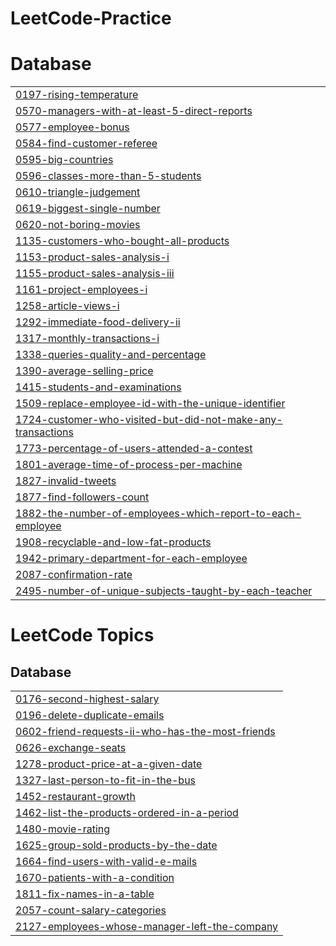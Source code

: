 # LeetCode-Practice


# Database
|  |
| ------- |
| [0197-rising-temperature](https://github.com/delta1circuit/LeetCode-Practice/tree/master/0197-rising-temperature) |
| [0570-managers-with-at-least-5-direct-reports](https://github.com/delta1circuit/LeetCode-Practice/tree/master/0570-managers-with-at-least-5-direct-reports) |
| [0577-employee-bonus](https://github.com/delta1circuit/LeetCode-Practice/tree/master/0577-employee-bonus) |
| [0584-find-customer-referee](https://github.com/delta1circuit/LeetCode-Practice/tree/master/0584-find-customer-referee) |
| [0595-big-countries](https://github.com/delta1circuit/LeetCode-Practice/tree/master/0595-big-countries) |
| [0596-classes-more-than-5-students](https://github.com/delta1circuit/LeetCode-Practice/tree/master/0596-classes-more-than-5-students) |
| [0610-triangle-judgement](https://github.com/delta1circuit/LeetCode-Practice/tree/master/0610-triangle-judgement) |
| [0619-biggest-single-number](https://github.com/delta1circuit/LeetCode-Practice/tree/master/0619-biggest-single-number) |
| [0620-not-boring-movies](https://github.com/delta1circuit/LeetCode-Practice/tree/master/0620-not-boring-movies) |
| [1135-customers-who-bought-all-products](https://github.com/delta1circuit/LeetCode-Practice/tree/master/1135-customers-who-bought-all-products) |
| [1153-product-sales-analysis-i](https://github.com/delta1circuit/LeetCode-Practice/tree/master/1153-product-sales-analysis-i) |
| [1155-product-sales-analysis-iii](https://github.com/delta1circuit/LeetCode-Practice/tree/master/1155-product-sales-analysis-iii) |
| [1161-project-employees-i](https://github.com/delta1circuit/LeetCode-Practice/tree/master/1161-project-employees-i) |
| [1258-article-views-i](https://github.com/delta1circuit/LeetCode-Practice/tree/master/1258-article-views-i) |
| [1292-immediate-food-delivery-ii](https://github.com/delta1circuit/LeetCode-Practice/tree/master/1292-immediate-food-delivery-ii) |
| [1317-monthly-transactions-i](https://github.com/delta1circuit/LeetCode-Practice/tree/master/1317-monthly-transactions-i) |
| [1338-queries-quality-and-percentage](https://github.com/delta1circuit/LeetCode-Practice/tree/master/1338-queries-quality-and-percentage) |
| [1390-average-selling-price](https://github.com/delta1circuit/LeetCode-Practice/tree/master/1390-average-selling-price) |
| [1415-students-and-examinations](https://github.com/delta1circuit/LeetCode-Practice/tree/master/1415-students-and-examinations) |
| [1509-replace-employee-id-with-the-unique-identifier](https://github.com/delta1circuit/LeetCode-Practice/tree/master/1509-replace-employee-id-with-the-unique-identifier) |
| [1724-customer-who-visited-but-did-not-make-any-transactions](https://github.com/delta1circuit/LeetCode-Practice/tree/master/1724-customer-who-visited-but-did-not-make-any-transactions) |
| [1773-percentage-of-users-attended-a-contest](https://github.com/delta1circuit/LeetCode-Practice/tree/master/1773-percentage-of-users-attended-a-contest) |
| [1801-average-time-of-process-per-machine](https://github.com/delta1circuit/LeetCode-Practice/tree/master/1801-average-time-of-process-per-machine) |
| [1827-invalid-tweets](https://github.com/delta1circuit/LeetCode-Practice/tree/master/1827-invalid-tweets) |
| [1877-find-followers-count](https://github.com/delta1circuit/LeetCode-Practice/tree/master/1877-find-followers-count) |
| [1882-the-number-of-employees-which-report-to-each-employee](https://github.com/delta1circuit/LeetCode-Practice/tree/master/1882-the-number-of-employees-which-report-to-each-employee) |
| [1908-recyclable-and-low-fat-products](https://github.com/delta1circuit/LeetCode-Practice/tree/master/1908-recyclable-and-low-fat-products) |
| [1942-primary-department-for-each-employee](https://github.com/delta1circuit/LeetCode-Practice/tree/master/1942-primary-department-for-each-employee) |
| [2087-confirmation-rate](https://github.com/delta1circuit/LeetCode-Practice/tree/master/2087-confirmation-rate) |
| [2495-number-of-unique-subjects-taught-by-each-teacher](https://github.com/delta1circuit/LeetCode-Practice/tree/master/2495-number-of-unique-subjects-taught-by-each-teacher) |
<!---LeetCode Topics Start-->
# LeetCode Topics
## Database
|  |
| ------- |
| [0176-second-highest-salary](https://github.com/delta1circuit/LeetCode-Practice/tree/master/0176-second-highest-salary) |
| [0196-delete-duplicate-emails](https://github.com/delta1circuit/LeetCode-Practice/tree/master/0196-delete-duplicate-emails) |
| [0602-friend-requests-ii-who-has-the-most-friends](https://github.com/delta1circuit/LeetCode-Practice/tree/master/0602-friend-requests-ii-who-has-the-most-friends) |
| [0626-exchange-seats](https://github.com/delta1circuit/LeetCode-Practice/tree/master/0626-exchange-seats) |
| [1278-product-price-at-a-given-date](https://github.com/delta1circuit/LeetCode-Practice/tree/master/1278-product-price-at-a-given-date) |
| [1327-last-person-to-fit-in-the-bus](https://github.com/delta1circuit/LeetCode-Practice/tree/master/1327-last-person-to-fit-in-the-bus) |
| [1452-restaurant-growth](https://github.com/delta1circuit/LeetCode-Practice/tree/master/1452-restaurant-growth) |
| [1462-list-the-products-ordered-in-a-period](https://github.com/delta1circuit/LeetCode-Practice/tree/master/1462-list-the-products-ordered-in-a-period) |
| [1480-movie-rating](https://github.com/delta1circuit/LeetCode-Practice/tree/master/1480-movie-rating) |
| [1625-group-sold-products-by-the-date](https://github.com/delta1circuit/LeetCode-Practice/tree/master/1625-group-sold-products-by-the-date) |
| [1664-find-users-with-valid-e-mails](https://github.com/delta1circuit/LeetCode-Practice/tree/master/1664-find-users-with-valid-e-mails) |
| [1670-patients-with-a-condition](https://github.com/delta1circuit/LeetCode-Practice/tree/master/1670-patients-with-a-condition) |
| [1811-fix-names-in-a-table](https://github.com/delta1circuit/LeetCode-Practice/tree/master/1811-fix-names-in-a-table) |
| [2057-count-salary-categories](https://github.com/delta1circuit/LeetCode-Practice/tree/master/2057-count-salary-categories) |
| [2127-employees-whose-manager-left-the-company](https://github.com/delta1circuit/LeetCode-Practice/tree/master/2127-employees-whose-manager-left-the-company) |
<!---LeetCode Topics End-->